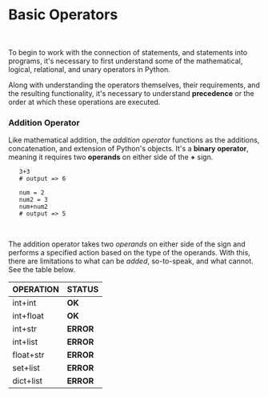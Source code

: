 # Basic Operators
<br>

To begin to work with the connection of statements, and statements into programs, it's necessary to first understand some of the mathematical, logical, relational, and unary operators in Python.<br>

Along with understanding the operators themselves, their requirements, and the resulting functionality, it's necessary to understand **precedence** or the order at which these operations are executed.<br>

### Addition Operator

Like mathematical addition, the *addition operator* functions as the additions, concatenation, and extension of Python's objects. It's a **binary operator**, meaning it requires two **operands** on either side of the **+** sign.<br>

```
   3+3
   # output => 6
   
   num = 2
   num2 = 3
   num+num2
   # output => 5
 ```
<br>

The addition operator takes two *operands* on either side of the sign and performs a specified action based on the type of the operands. With this, there are limitations to what can be *added*, so-to-speak, and what cannot. See the table below.<br>

| OPERATION  |  STATUS  |
| ----------  | -------- |
| int+int    |   **OK** |
| int+float  |  **OK**  |
| int+str    |  **ERROR** |
| int+list   | **ERROR**  |
| float+str  | **ERROR** | 
| set+list   | **ERROR** |
| dict+list  | **ERROR** |
<br>





